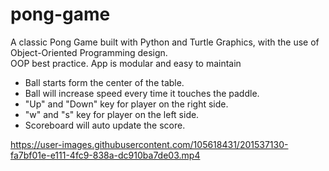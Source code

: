 # pong-game
A classic Pong Game built with Python and Turtle Graphics, with the use of Object-Oriented Programming design.  
OOP best practice. App is modular and easy to maintain
- Ball starts form the center of the table. 
- Ball will increase speed every time it touches the paddle.
- "Up" and "Down" key for player on the right side.
- "w" and "s" key for player on the left side.
- Scoreboard will auto update the score.







https://user-images.githubusercontent.com/105618431/201537130-fa7bf01e-e111-4fc9-838a-dc910ba7de03.mp4

